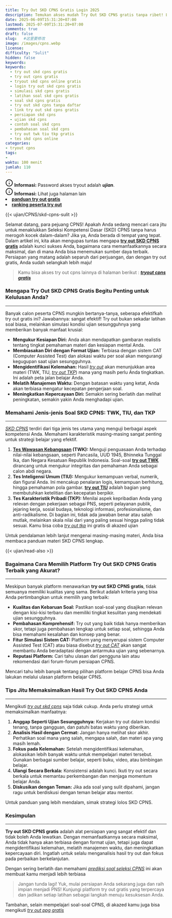 ```yaml
---
title: Try Out SKD CPNS Gratis Login 2025
description: Temukan akses mudah Try Out SKD CPNS gratis tanpa ribet! Login sekarang dan rasakan simulasi ujian CAT CPNS lengkap TWK, TIU, TKP. Persiapkan diri Anda hadapi SKD CPNS 2024/2025 dengan latihan soal berkualitas dan pembahasan akurat. Raih skor tinggi, wujudkan impian jadi PNS!
date: 2025-06-09T15:31:20+07:00
lastmod: 2025-07-09T15:31:20+07:00
comments: true
draft: false 
slug:   #这里要修改
image: /images/cpns.webp
license: 
difficulty: "Sulit"
hidden: false
keywords:
keywords:
  - try out skd cpns gratis
  - try out cpns gratis
  - tryout skd cpns online gratis
  - login try out skd cpns gratis
  - simulasi skd cpns gratis
  - latihan soal skd cpns gratis
  - soal skd cpns gratis
  - try out skd cpns tanpa daftar
  - link try out skd cpns gratis
  - persiapan skd cpns
  - ujian skd cpns
  - contoh soal skd cpns
  - pembahasan soal skd cpns
  - try out twk tiu tkp gratis
  - tes skd cpns online
categories:
- tryout cpns
tags:
- 
waktu: 100 menit
jumlah: 110  
---
```



<div class="alert alert-info">
  <svg xmlns="http://www.w3.org/2000/svg" width="24" height="24" viewBox="0 0 24 24" fill="none" stroke="currentColor" stroke-width="2" stroke-linecap="round" stroke-linejoin="round" class="feather feather-info"><circle cx="12" cy="12" r="10"></circle><line x1="12" y1="16" x2="12" y2="12"></line>    <line x1="12" y1="8" x2="12.01" y2="8"></line>  </svg>
  <span><strong>Informasi:</strong> Password akses tryout adalah <b><i>ujian</b></i>.</span>
</div>
<div class="alert alert-info">
  <svg xmlns="http://www.w3.org/2000/svg" width="24" height="24" viewBox="0 0 24 24" fill="none" stroke="currentColor" stroke-width="2" stroke-linecap="round" stroke-linejoin="round" class="feather feather-info"><circle cx="12" cy="12" r="10"></circle><line x1="12" y1="16" x2="12" y2="12"></line>    <line x1="12" y1="8" x2="12.01" y2="8"></line>  </svg>
  <span><strong>Informasi:</strong> Lihat juga halaman lain<b> <li><a href="/ujian/cara-ikut-tryout-online-gratis">panduan try out gratis</a></li></b> <b><li><a href="/ujian/ranking-peserta-tryout">ranking peserta try out</a></li></b></span>
</div>

{{< ujian/CPNS/skd-cpns-sulit >}}

Selamat datang, para pejuang CPNS! Apakah Anda sedang mencari cara jitu untuk menaklukkan Seleksi Kompetensi Dasar (SKD) CPNS tanpa harus merogoh kocek dalam-dalam? Jika ya, Anda berada di tempat yang tepat. Dalam artikel ini, kita akan mengupas tuntas mengapa **[try out SKD CPNS gratis](/ujian/cpns/try-out-skd-cpns-gratis/)** adalah kunci sukses Anda, bagaimana cara memanfaatkannya secara maksimal, dan di mana Anda bisa menemukan sumber daya terbaik. Persiapan yang matang adalah separuh dari perjuangan, dan dengan try out gratis, Anda sudah selangkah lebih maju!

>Kamu bisa akses try out cpns lainnya di halaman berikut : ***[tryout cpns gratis](/categories/tryout-cpns/)***

### Mengapa Try Out SKD CPNS Gratis Begitu Penting untuk Kelulusan Anda?
---
Banyak calon peserta CPNS mungkin bertanya-tanya, seberapa efektifkah try out gratis ini? Jawabannya: sangat efektif! Try out bukan sekadar latihan soal biasa, melainkan simulasi kondisi ujian sesungguhnya yang memberikan banyak manfaat krusial:

* **Mengukur Kesiapan Diri:** Anda akan mendapatkan gambaran realistis tentang tingkat pemahaman materi dan kesiapan mental Anda.
* **Membiasakan Diri dengan Format Ujian:** Terbiasa dengan sistem CAT (Computer Assisted Test) dan alokasi waktu per soal akan mengurangi kegugupan saat ujian sesungguhnya.
* **Mengidentifikasi Kelemahan:** Hasil *[try out](/ujian/)* akan menunjukkan area materi (TWK, TIU, *[try out TKP](/ujian/cpns/tryout-tkp-cpns/)*) mana yang masih perlu Anda tingkatkan. Ini adalah peta jalan belajar Anda.
* **Melatih Manajemen Waktu:** Dengan batasan waktu yang ketat, Anda akan terbiasa mengatur kecepatan pengerjaan soal.
* **Meningkatkan Kepercayaan Diri:** Semakin sering berlatih dan melihat peningkatan, semakin yakin Anda menghadapi ujian.

### Memahami Jenis-jenis Soal SKD CPNS: TWK, TIU, dan TKP
---
*[SKD CPNS](/ujian/cpns/tryout-cpns-gratis/)* terdiri dari tiga jenis tes utama yang menguji berbagai aspek kompetensi Anda. Memahami karakteristik masing-masing sangat penting untuk strategi belajar yang efektif.

1.  **[Tes Wawasan Kebangsaan](/ujian/cpns/tes-wawasan-kebangsaan/) (TWK):** Menguji penguasaan Anda terhadap nilai-nilai kebangsaan, seperti Pancasila, UUD 1945, Bhinneka Tunggal Ika, dan Negara Kesatuan Republik Indonesia. Soal-soal **[try out TWK](/ujian/cpns/try-out-tes-wawasan-bebangsaan/)** dirancang untuk mengukur integritas dan pemahaman Anda sebagai calon abdi negara.
2.  **Tes Inteligensi Umum (TIU):** Mengukur kemampuan verbal, numerik, dan figural Anda. Ini mencakup penalaran logis, kemampuan berhitung, hingga pemahaman pola gambar. **[try out TIU](/ujian/cpns/tryout-tiu-cpns/)** adalah bagian yang membutuhkan ketelitian dan kecepatan berpikir.
3.  **Tes Karakteristik Pribadi (TKP):** Menilai aspek kepribadian Anda yang relevan dengan pekerjaan sebagai PNS, seperti pelayanan publik, jejaring kerja, sosial budaya, teknologi informasi, profesionalisme, dan anti-radikalisme. Di bagian ini, tidak ada jawaban benar atau salah mutlak, melainkan skala nilai dari yang paling sesuai hingga paling tidak sesuai. Kamu bisa coba *[try out tkp](/ujian/cpns/try-out-tkp-gratis/)* ini gratis di akazed ujian

Untuk pendalaman lebih lanjut mengenai masing-masing materi, Anda bisa membaca panduan materi SKD CPNS lengkap.

{{< ujian/read-also >}}

### Bagaimana Cara Memilih Platform Try Out SKD CPNS Gratis Terbaik yang Akurat?
---
Meskipun banyak platform menawarkan **try out SKD CPNS gratis**, tidak semuanya memiliki kualitas yang sama. Berikut adalah kriteria yang bisa Anda pertimbangkan untuk memilih yang terbaik:

* **Kualitas dan Kebaruan Soal:** Pastikan soal-soal yang disajikan relevan dengan kisi-kisi terbaru dan memiliki tingkat kesulitan yang mendekati ujian sesungguhnya.
* **Pembahasan Komprehensif:** Try out yang baik tidak hanya memberikan skor, tetapi juga pembahasan lengkap untuk setiap soal, sehingga Anda bisa memahami kesalahan dan konsep yang benar.
* **Fitur Simulasi Sistem CAT:** Platform yang menyerupai sistem Computer Assisted Test (CAT) atau biasa disebut *[try out CAT](/ujian/cpns/tryout-cat-cpns-gratis/)* akan sangat membantu Anda beradaptasi dengan antarmuka ujian yang sebenarnya.
* **Reputasi Platform:** Cari tahu ulasan dari pengguna lain atau rekomendasi dari forum-forum persiapan CPNS.

Mencari tahu lebih banyak tentang pilihan platform belajar CPNS bisa Anda lakukan melalui ulasan platform belajar CPNS.

### Tips Jitu Memaksimalkan Hasil Try Out SKD CPNS Anda
---
Mengikuti *[try out skd cpns](/ujian/cpns/latihan-soal-skd-cpns-2024/)* saja tidak cukup. Anda perlu strategi untuk memaksimalkan manfaatnya:

1.  **Anggap Seperti Ujian Sesungguhnya:** Kerjakan try out dalam kondisi tenang, tanpa gangguan, dan patuhi batas waktu yang diberikan.
2.  **Analisis Hasil dengan Cermat:** Jangan hanya melihat skor akhir. Perhatikan soal mana yang salah, mengapa salah, dan materi apa yang masih lemah.
3.  **Fokus pada Kelemahan:** Setelah mengidentifikasi kelemahan, alokasikan lebih banyak waktu untuk mempelajari materi tersebut. Gunakan berbagai sumber belajar, seperti buku, video, atau bimbingan belajar.
4.  **Ulangi Secara Berkala:** Konsistensi adalah kunci. Ikuti try out secara berkala untuk memantau perkembangan dan menjaga momentum belajar Anda.
5.  **Diskusikan dengan Teman:** Jika ada soal yang sulit dipahami, jangan ragu untuk berdiskusi dengan teman belajar atau mentor.

Untuk panduan yang lebih mendalam, simak strategi lolos SKD CPNS.

### Kesimpulan
---
**Try out SKD CPNS gratis** adalah alat persiapan yang sangat efektif dan tidak boleh Anda lewatkan. Dengan memanfaatkannya secara maksimal, Anda tidak hanya akan terbiasa dengan format ujian, tetapi juga dapat mengidentifikasi kelemahan, melatih manajemen waktu, dan meningkatkan kepercayaan diri. Ingatlah untuk selalu menganalisis hasil try out dan fokus pada perbaikan berkelanjutan.

Dengan sering berlatih dan memahami *[prediksi soal seleksi CPNS](/ujian/cpns/tryout-prediksi-soal-cpns-2025/)* ini akan membuat kamu menjadi lebih terbiasa

>Jangan tunda lagi! Yuk, mulai persiapan Anda sekarang juga dan raih impian menjadi PNS! Kunjungi platform try out gratis yang terpercaya dan jadikan setiap latihan sebagai langkah menuju kesuksesan Anda.

Tambahan, selain mempelajari soal-soal CPNS, di akazed kamu juga bisa mengikuti *[try out ppg gratis](/ujian/ppg/tryout-ppg-prajab-pgsd/)*